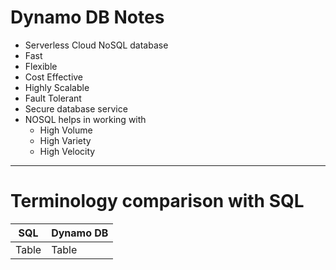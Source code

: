 # Dynamo DB Notes
* Serverless Cloud NoSQL database
* Fast 
* Flexible 
* Cost Effective
* Highly Scalable
* Fault Tolerant
* Secure database service
* NOSQL helps in working with
	* High Volume
	* High Variety
	* High Velocity
------
# Terminology comparison with SQL
SQL                | Dynamo DB
------------------ | ------------------
Table              | Table
